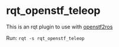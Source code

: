 # rqt_openstf_teleop

This is an rqt plugin to use with [openstf2ros](https://github.com/sgulyaevsky/openstf2ros) 

Run:
```rqt -s rqt_openstf_teleop```